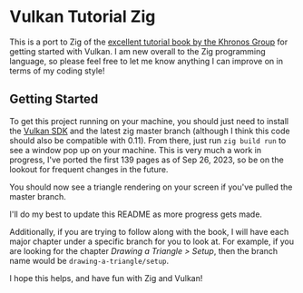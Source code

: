 # Vulkan Tutorial Zig

This is a port to Zig of the [excellent tutorial book by the Khronos Group](https://vulkan-tutorial.com) for getting started with Vulkan. I am new overall to the Zig programming language, so please feel free to let me know anything I can improve on in terms of my coding style!

## Getting Started

To get this project running on your machine, you should just need to install the [Vulkan SDK](https://www.lunarg.com/vulkan-sdk/) and the latest zig master branch (although I think this code should also be compatible with 0.11).
From there, just run `zig build run` to see a window pop up on your machine. This is very much a work in progress, I've ported the first 139 pages as of Sep 26, 2023, so be on the lookout for frequent changes in the future.

You should now see a triangle rendering on your screen if you've pulled the master branch.

I'll do my best to update this README as more progress gets made.

Additionally, if you are trying to follow along with the book, I will have each major chapter under a specific branch for you to look at. For example, if you are looking for the chapter *Drawing a Triangle > Setup*, then the branch name would be `drawing-a-triangle/setup`.

I hope this helps, and have fun with Zig and Vulkan!
